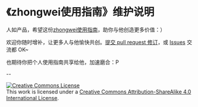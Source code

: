 # 《zhongwei使用指南》维护说明

人如产品，希望这份[zhongwei使用指南](zhongwei_user_guide.md)，助你与他创造更多价值：）


欢迎你随时增补，让更多人与他愉快共创。[提交 pull request 修订](https://guides.github.com/activities/forking/#making-changes)，或 [Issues](https://github.com/zhongweili/collaborate_zhongweili/issues) 交流都 OK~

也期待你把个人使用指南共享给他，加速磨合：P

--

<a rel="license" href="http://creativecommons.org/licenses/by-sa/4.0/"><img alt="Creative Commons License" style="border-width:0" src="https://i.creativecommons.org/l/by-sa/4.0/80x15.png" /></a><br />This work is licensed under a <a rel="license" href="http://creativecommons.org/licenses/by-sa/4.0/">Creative Commons Attribution-ShareAlike 4.0 International License</a>.


